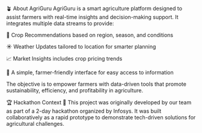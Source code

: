 🪴 About AgriGuru
AgriGuru is a smart agriculture platform designed to assist farmers with real-time insights and decision-making support. It integrates multiple data streams to provide:

🌾 Crop Recommendations based on region, season, and conditions

☀️ Weather Updates tailored to location for smarter planning

📈 Market Insights includes crop pricing trends 

📱 A simple, farmer-friendly interface for easy access to information

The objective is to empower farmers with data-driven tools that promote sustainability, efficiency, and profitability in agriculture.

🏆 Hackathon Context
🎯 This project was originally developed by our team as part of a 2-day hackathon organized by Infosys.
It was built collaboratively as a rapid prototype to demonstrate tech-driven solutions for agricultural challenges.

